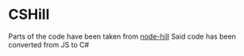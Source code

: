 # CSHill

Parts of the code have been taken from [node-hill](https://gitlab.com/brickhill/open-source/node-hill)
Said code has been converted from JS to C#


